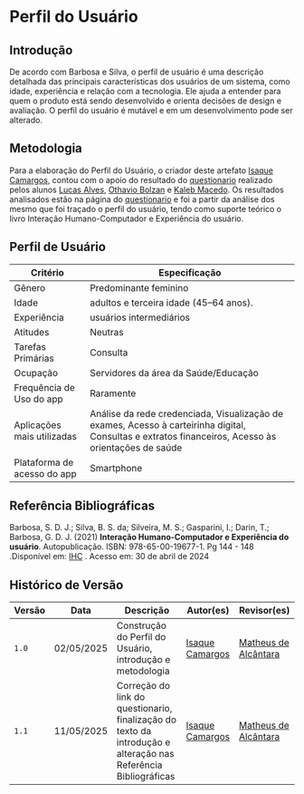 # Perfil do Usuário 

## Introdução 

De acordo com Barbosa e Silva, o perfil de usuário é uma descrição detalhada das principais características dos usuários de um sistema, como idade, experiência e relação com a tecnologia. Ele ajuda a entender para quem o produto está sendo desenvolvido e orienta decisões de design e avaliação. O perfil do usuário é mutável e em um desenvolvimento pode ser alterado. 

## Metodologia

Para a elaboração do Perfil do Usuário, o criador deste artefato [Isaque Camargos](https://github.com/isaqzin), contou com o apoio do resultado do [questionario](https://requisitos-de-software.github.io/2025.1-GDF-Saude/elicitacao/tecnicas/questionario/) realizado pelos alunos [Lucas Alves](https://github.com/LucasAlves71), [Othavio Bolzan](https://github.com/bolzanMGB) e [Kaleb Macedo](https://github.com/kalebmacedo). Os resultados analisados estão na página do [questionario](https://requisitos-de-software.github.io/2025.1-GDF-Saude/elicitacao/tecnicas/questionario/) e foi a partir da análise dos mesmo que foi traçado o perfil do usuário, tendo como suporte teórico o livro Interação Humano-Computador e Experiência do usuário. 

## Perfil de Usuário 

| Critério              | Especificação                           |
|-----------------------|-------------------------------------------------------------------------|
|Gênero             | Predominante feminino|
| Idade             |  adultos e terceira idade (45–64 anos). |
| Experiência       | usuários intermediários |
| Atitudes          | Neutras |
| Tarefas Primárias | Consulta  |
| Ocupação | Servidores da área da Saúde/Educação  |
|Frequência de Uso do app| Raramente|
|Aplicações mais utilizadas| Análise da rede credenciada, Visualização de exames, Acesso à carteirinha digital, Consultas e extratos financeiros, Acesso às orientações de saúde |
|Plataforma de acesso do app| Smartphone |


## Referência Bibliográficas

Barbosa, S. D. J.; Silva, B. S. da; Silveira, M. S.; Gasparini, I.; Darin, T.; Barbosa, G. D. J. (2021) **Interação Humano-Computador e Experiência do usuário**. Autopublicação. ISBN: 978-65-00-19677-1. Pg 144 - 148 .Disponível em: [IHC](https://aprender3.unb.br/pluginfile.php/3096073/mod_resource/content/2/ihc-ux-%20Personas.pdf) . Acesso em: 30 de abril de 2024 

## Histórico de Versão

| Versão | Data          | Descrição                          | Autor(es)     |  Revisor(es)  |
| ------ | ------------- | ---------------------------------- | ------------- | ------------- |
| `1.0`  |  02/05/2025 |  Construção do Perfil do Usuário, introdução e metodologia | [Isaque Camargos](https://github.com/isaqzin)  | [Matheus de Alcântara](https://github.com/matheusdealcantara) |
| `1.1`  |  11/05/2025 |  Correção do link do questionario, finalização do texto da introdução e alteração nas Referência Bibliográficas | [Isaque Camargos](https://github.com/isaqzin)  | [Matheus de Alcântara](https://github.com/matheusdealcantara) |